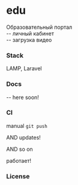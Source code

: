 # edu
Образовательный портал   
-- личный кабинет  
-- загрузка видео       

### Stack
LAMP, Laravel

### Docs  
-- here soon!  

### CI
manual `git push`

AND updates!

AND so on

работает!




### License
